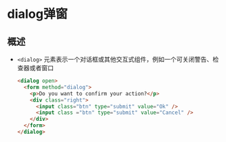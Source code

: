 # dialog弹窗

## 概述

+ `<dialog>` 元素表示一个对话框或其他交互式组件，例如一个可关闭警告、检查器或者窗口

  ```html
  <dialog open>
    <form method="dialog">
      <p>Do you want to confirm your action?</p>
      <div class="right">
        <input class="btn" type="submit" value="Ok" />
        <input class ="btn" type="submit" value="Cancel" />
      </div>
    </form>
  </dialog>
  ```
